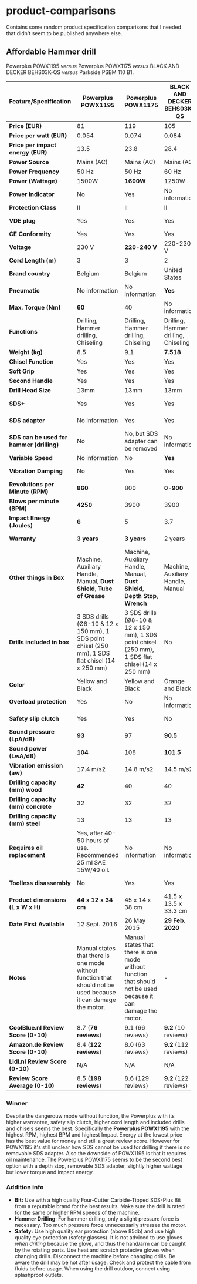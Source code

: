 # product-comparisons
Contains some random product specification comparisons that I needed that didn't seem to be published anywhere else.

## Affordable Hammer drill
Powerplus POWX1195 _versus_ Powerplus POWX1175 _versus_ BLACK AND DECKER BEHS03K-QS _versus_ Parkside PSBM 110 B1.

| **Feature/Specification**                 | **Powerplus POWX1195**                                                                                         | **Powerplus POWX1175**                                                                                         | **BLACK AND DECKER BEHS03K-QS**      | **Parkside PSBM 110 B1**          |
|-------------------------------------------|----------------------------------------------------------------------------------------------------------------|----------------------------------------------------------------------------------------------------------------|--------------------------------------|-----------------------------------|
| **Price (EUR)**                           | 81                                                                                                             | 119                                                                                                            | 105                                  | **70**                            |
| **Price per watt (EUR)**                  | 0.054                                                                                                          | 0.074                                                                                                          | 0.084                                | 0.063                             |
| **Price per impact energy (EUR)**         | 13.5                                                                                                           | 23.8                                                                                                           | 28.4                                 | No information                    |
| **Power Source**                          | Mains (AC)                                                                                                     | Mains (AC)                                                                                                     | Mains (AC)                           | Mains (AC)                        |
| **Power Frequency**                       | 50 Hz                                                                                                          | 50 Hz                                                                                                          | 60 Hz                                | 50 Hz                             |
| **Power (Wattage)**                       | 1500W                                                                                                          | **1600W**                                                                                                      | 1250W                                | 1100W                             |
| **Power Indicator**                       | No                                                                                                             | Yes                                                                                                            | No information                       | No information                    |
| **Protection Class**                      | II                                                                                                             | II                                                                                                             | II                                   | II                                |
| **VDE plug**                              | Yes                                                                                                            | Yes                                                                                                            | Yes                                  | No information                    |
| **CE Conformity**                         | Yes                                                                                                            | Yes                                                                                                            | Yes                                  | Yes                               |
| **Voltage**                               | 230 V                                                                                                          | **220-240 V**                                                                                                  | 220-230 V                            | 230 V                             |
| **Cord Length (m)**                       | 3                                                                                                              | 3                                                                                                              | 2                                    | 3                                 |
| **Brand country**                         | Belgium                                                                                                        | Belgium                                                                                                        | United States                        | Germany                           |
| **Pneumatic**                             | No information                                                                                                 | No information                                                                                                 | **Yes**                              | No                                |
| **Max. Torque (Nm)**                      | **60**                                                                                                         | 40                                                                                                             | No information                       | 18                                |
| **Functions**                             | Drilling, Hammer drilling, Chiseling                                                                           | Drilling, Hammer drilling, Chiseling                                                                           | Drilling, Hammer drilling, Chiseling | Drilling, Hammer drilling         |
| **Weight (kg)**                           | 8.5                                                                                                            | 9.1                                                                                                            | **7.518**                            | 2.95                              |
| **Chisel Function**                       | Yes                                                                                                            | Yes                                                                                                            | Yes                                  | No                                |
| **Soft Grip**                             | Yes                                                                                                            | Yes                                                                                                            | Yes                                  | Yes                               |
| **Second Handle**                         | Yes                                                                                                            | Yes                                                                                                            | Yes                                  | Yes                               |
| **Drill Head Size**                       | 13mm                                                                                                           | 13mm                                                                                                           | 13mm                                 | 13mm                              |
| **SDS+**                                  | Yes                                                                                                            | Yes                                                                                                            | Yes                                  | No information                    |
| **SDS adapter**                           | No information                                                                                                 | Yes                                                                                                            | Yes                                  | No information                    |
| **SDS can be used for hammer (drilling)** | No                                                                                                             | No, but SDS adapter can be removed                                                                             | No information                       | No information                    |
| **Variable Speed**                        | No information                                                                                                 | No                                                                                                             | **Yes**                              | Yes                               |
| **Vibration Damping**                     | No                                                                                                             | Yes                                                                                                            | Yes                                  | No information                    |
| **Revolutions per Minute (RPM)**          | **860**                                                                                                        | 800                                                                                                            | **0-900**                            | 0-900                             |
| **Blows per minute (BPM)**                | **4250**                                                                                                       | 3900                                                                                                           | 3900                                 | 3200                              |
| **Impact Energy (Joules)**                | **6**                                                                                                          | 5                                                                                                              | 3.7                                  | No information                    |
| **Warranty**                              | **3 years**                                                                                                    | **3 years**                                                                                                    | 2 years                              | No information                    |
| **Other things in Box**                   | Machine, Auxiliary Handle, Manual, **Dust Shield**, **Tube of Grease**                                         | Machine, Auxiliary Handle, Manual, **Dust Shield**, **Depth Stop**, **Wrench**                                 | Machine, Auxiliary Handle, Manual    | Machine, Auxiliary Handle, Manual |
| **Drills included in box**                | 3 SDS drills (Ø8-10 & 12 x 150 mm), 1 SDS point chisel (250 mm), 1 SDS flat chisel (14 x 250 mm)               | 3 SDS drills (Ø8-10 & 12 x 150 mm), 1 SDS point chisel (250 mm), 1 SDS flat chisel (14 x 250 mm)               | No                                   | No                                |
| **Color**                                 | Yellow and Black                                                                                               | Yellow and Black                                                                                               | Orange and Black                     | Green, Red and Black              |
| **Overload protection**                   | Yes                                                                                                            | No                                                                                                             | No information                       | No information                    |
| **Safety slip clutch**                    | Yes                                                                                                            | Yes                                                                                                            | No                                   | No information                    |
| **Sound pressure (LpA/dB)**               | **93**                                                                                                         | 97                                                                                                             | **90.5**                             | 92                                |
| **Sound power (LwA/dB)**                  | **104**                                                                                                        | 108                                                                                                            | **101.5**                            | 103                               |
| **Vibration emission (aw)**               | 17.4 m/s2                                                                                                      | 14.8 m/s2                                                                                                      | 14.5 m/s2                            | **9.3 m/s2**                      |
| **Drilling capacity (mm) wood**           | **42**                                                                                                         | 40                                                                                                             | 40                                   | 40                                |
| **Drilling capacity (mm) concrete**       | 32                                                                                                             | 32                                                                                                             | 32                                   | 16                                |
| **Drilling capacity (mm) steel**          | 13                                                                                                             | 13                                                                                                             | 13                                   | 13                                |
| **Requires oil replacement**              | Yes, after 40-50 hours of use. Recommended 25 ml SAE 15W/40 oil.                                               | No information                                                                                                 | No information                       | No information                    |
| **Toolless disassembly**                  | No                                                                                                             | Yes                                                                                                            | Yes                                  | No information                    |
| **Product dimensions (L x W x H)**        | ‎**44 x 12 x 34 cm**                                                                                           | ‎45 x 14 x 38 cm                                                                                               | ‎41.5 x 13.5 x 33.3 cm               | 34.5 x 9.6 x 20.6 cm              |
| **Date First Available**                  | 12 Sept. 2016                                                                                                  | 26 May 2015                                                                                                    | **‎29 Feb. 2020**                    | 16 May 2021                       |
| **Notes**                                 | Manual states that there is one mode without function that should not be used because it can damage the motor. | Manual states that there is one mode without function that should not be used because it can damage the motor. | -                                    | -                                 |
| **CoolBlue.nl Review Score (0-10)**       | 8.7 (**76 reviews**)                                                                                           | 9.1 (66 reviews)                                                                                               | **9.2** (10 reviews)                 | N/A                               |
| **Amazon.de Review Score (0-10)**         | 8.4 (**122 reviews**)                                                                                          | 8.0 (63 reviews)                                                                                               | **9.2** (112 reviews)                | N/A                               |
| **Lidl.nl Review Score (0-10)**           | N/A                                                                                                            | N/A                                                                                                            | N/A                                  | 8.9 (81 reviews)                  |
| **Review Score Average (0-10)**           | 8.5 (**198 reviews**)                                                                                          | 8.6 (129 reviews)                                                                                              | **9.2** (122 reviews)                | 8.9 (81 reviews)                  |

### Winner
Despite the dangerouw mode without function, the Powerplus with its higher warrantee, safety slip clutch, higher cord length and included drills and chisels seems the best. Specifically the **Powerplus POWX1195** with the highest RPM, highest BPM and highest Impact Energy at the lowest price has the best value for money and still a great review score. However for POWX1195 it's still unclear how SDS cannot be used for drilling if there is no removable SDS adapter. Also the downside of POWX1195 is that it requires oil maintenance. The Powerplus POWX1175 seems to be the second best option with a depth stop, removable SDS adapter, slightly higher wattage but lower torque and impact energy.

### Addition info
- **Bit:** Use with a high quality Four-Cutter Carbide-Tipped SDS-Plus Bit from a reputable brand for the best results. Make sure the drill is rated for the same or higher RPM speeds of the machine.
- **Hammer Drilling**: For hammer drilling, only a slight pressure force is necessary. Too much pressure force unnecessarily stresses the motor.
- **Safety:** Use high quality ear protection (above 85db) and use high quality eye protection (safety glasses). It is not adviced to use gloves *when drilling* because the glove, and thus the hand/arm can be caught by the rotating parts. Use heat and scratch protecive gloves when changing drills. Disconnect the machine before changing drills. Be aware the drill may be hot after usage. Check and protect the cable from fluids before usage. When using the drill outdoor, connect using splashproof outlets.
